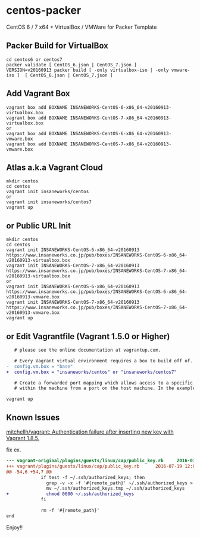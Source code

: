 centos-packer
=============

CentOS 6 / 7 x64 + VirtualBox / VMWare for Packer Template

## Packer Build for VirtualBox

```
cd centos6 or centos7
packer validate [ CentOS_6.json | CentOS_7.json ]
VERSION=v20160913 packer build [ -only virtualbox-iso | -only vmware-iso ]  [ CentOS_6.json | CentOS_7.json ]
```

## Add Vagrant Box

```
vagrant box add BOXNAME INSANEWORKS-CentOS-6-x86_64-v20160913-virtualbox.box
vagrant box add BOXNAME INSANEWORKS-CentOS-7-x86_64-v20160913-virtualbox.box
or
vagrant box add BOXNAME INSANEWORKS-CentOS-6-x86_64-v20160913-vmware.box
vagrant box add BOXNAME INSANEWORKS-CentOS-7-x86_64-v20160913-vmware.box
```

## Atlas a.k.a Vagrant Cloud

```
mkdir centos
cd centos
vagrant init insaneworks/centos
or
vagrant init insaneworks/centos7
vagrant up
```


## or Public URL Init

```
mkdir centos
cd centos
vagrant init INSANEWORKS-CentOS-6-x86_64-v20160913 https://www.insaneworks.co.jp/pub/boxes/INSANEWORKS-CentOS-6-x86_64-v20160913-virtualbox.box
vagrant init INSANEWORKS-CentOS-7-x86_64-v20160913 https://www.insaneworks.co.jp/pub/boxes/INSANEWORKS-CentOS-7-x86_64-v20160913-virtualbox.box
or
vagrant init INSANEWORKS-CentOS-6-x86_64-v20160913 https://www.insaneworks.co.jp/pub/boxes/INSANEWORKS-CentOS-6-x86_64-v20160913-vmware.box
vagrant init INSANEWORKS-CentOS-7-x86_64-v20160913 https://www.insaneworks.co.jp/pub/boxes/INSANEWORKS-CentOS-7-x86_64-v20160913-vmware.box
vagrant up
```

## or Edit Vagrantfile (Vagrant 1.5.0 or Higher)

```diff
   # please see the online documentation at vagrantup.com.

   # Every Vagrant virtual environment requires a box to build off of.
-  config.vm.box = "base"
+  config.vm.box = "insaneworks/centos" or "insaneworks/centos7"

   # Create a forwarded port mapping which allows access to a specific port
   # within the machine from a port on the host machine. In the example below,
```

```
vagrant up
```

## Known Issues

[mitchellh/vagrant: Authentication failure after inserting new key with Vagrant 1.8.5.](https://github.com/mitchellh/vagrant/issues/7610)

fix ex.
```diff
--- vagrant-original/plugins/guests/linux/cap/public_key.rb     2016-07-19 12:06:56.575045974 -0500
+++ vagrant/plugins/guests/linux/cap/public_key.rb      2016-07-19 12:07:34.303376009 -0500
@@ -54,6 +54,7 @@
             if test -f ~/.ssh/authorized_keys; then
               grep -v -x -f '#{remote_path}' ~/.ssh/authorized_keys > ~/.ssh/authorized_keys.tmp
               mv ~/.ssh/authorized_keys.tmp ~/.ssh/authorized_keys
+              chmod 0600 ~/.ssh/authorized_keys
             fi

             rm -f '#{remote_path}'
end
```

Enjoy!!
